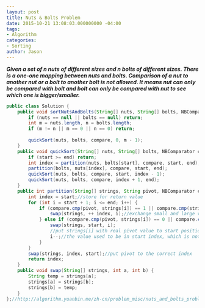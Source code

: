 ```yaml
---
layout: post
title: Nuts & Bolts Problem
date: 2015-10-21 13:08:03.000000000 -04:00
tags:
- Algorithm
categories:
- Sorting
author: Jason
---
```

<p><strong><em>Given a set of n nuts of different sizes and n bolts of different sizes. There is a one-one mapping between nuts and bolts. Comparison of a nut to another nut or a bolt to another bolt is not allowed. It means nut can only be compared with bolt and bolt can only be compared with nut to see which one is bigger/smaller.</em></strong></p>


``` java
public class Solution {
    public void sortNutsAndBolts(String[] nuts, String[] bolts, NBComparator compare) {
        if (nuts == null || bolts == null) return;
        int m = nuts.length, n = bolts.length;
        if (m != n || m == 0 || n == 0) return;
        
        quickSort(nuts, bolts, compare, 0, m - 1);
    }    
    public void quickSort(String[] nuts, String[] bolts, NBComparator compare, int start, int end) {
        if (start >= end) return;
        int index = partition(nuts, bolts[start], compare, start, end);
        partition(bolts, nuts[index], compare, start, end);
        quickSort(nuts, bolts, compare, start, index - 1);
        quickSort(nuts, bolts, compare, index + 1, end);
    }
    public int partition(String[] strings, String pivot, NBComparator compare, int start, int end) {
        int index = start;//store for return value
        for (int i = start + 1; i <= end; i++) {
            if (compare.cmp(pivot, strings[i]) == 1 || compare.cmp(strings[i], pivot) == -1) {
                swap(strings, ++ index, i);//exchange small and large values
            } else if (compare.cmp(pivot, strings[i]) == 0 || compare.cmp(strings[i], pivot) == 0) {
                swap(strings, start, i); 
                //put strings[i] with real pivot value to start position 
                i--;//the value used to be in start index, which is not checked yet
            }
        }
        swap(strings, index, start);//put pivot to the correct index 
        return index;
    }
    public void swap(String[] strings, int a, int b) {
        String temp = strings[a];
        strings[a] = strings[b];
        strings[b] = temp;
    }
};//http://algorithm.yuanbin.me/zh-cn/problem_misc/nuts_and_bolts_problem.html
```
